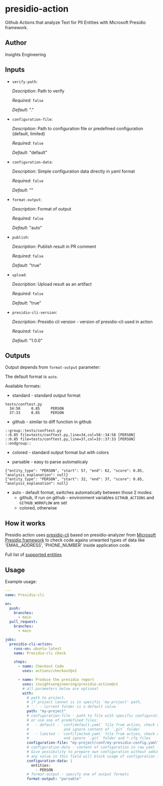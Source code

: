 # presidio-action

Github Actions that analyze Text for PII Entities with Microsoft Presidio framework.

## Author

Insights Engineering

## Inputs

* `verify-path`:

    _Description_: Path to verify

    _Required_: `false`

    _Default_: "."

* `configuration-file`:

    _Description_: Path to configuration file or predefined configuration (default, limited)

    _Required_: `false`

    _Default_: "default"

* `configuration-data`:

    _Description_: Simple configuration data directly in yaml format

    _Required_: `false`

    _Default_: ""

* `format-output`:

    _Description_: Format of output

    _Required_: `false`

    _Default_: "auto"

* `publish`:

    _Description_: Publish result in PR comment

    _Required_: `false`

    _Default_: "true"

* `upload`:

    _Description_: Upload result as an artifact

    _Required_: `false`

    _Default_: "true"

* `presidio-cli-version`:

    _Description_: Presidio cli version - version of presidio-cli used in action

    _Required_: `false`

    _Default_: "1.0.0"

## Outputs

Output depends from `format-output` parameter:

The default format is `auto`.

Available formats:

* standard - standard output format

```shell
tests/conftest.py
  34:58     0.85     PERSON
  37:33     0.85     PERSON
```

* github - similar to diff function in github

```shell
::group::tests/conftest.py
::0.85 file=tests/conftest.py,line=34,col=58::34:58 [PERSON] 
::0.85 file=tests/conftest.py,line=37,col=33::37:33 [PERSON] 
::endgroup::
```

* colored - standard output format but with colors

* parsable - easy to parse automaticaly

```shell
{"entity_type": "PERSON", "start": 57, "end": 62, "score": 0.85, "analysis_explanation": null}
{"entity_type": "PERSON", "start": 32, "end": 37, "score": 0.85, "analysis_explanation": null}
```

* auto - default format, switches automatically between those 2 modes:
  * github, if run on github - environment variables `GITHUB_ACTIONS` and `GITHUB_WORKFLOW` are set
  * colored, otherwise

## How it works

Presidio action uses [presidio-cli](https://pypi.org/project/presidio-cli/)
based on presidio-analyzer from [Microsoft Presidio framework](https://github.com/microsoft/presidio)
to check code agains unwanted types of data like 'EMAIL_ADDRESS', 'PHONE_NUMBER' inside application code.

Full list of [supported entities](https://microsoft.github.io/presidio/supported_entities/)

## Usage

Example usage:

```yaml
---
name: Presidio-cli

on:
  push:
    branches:
      - main
  pull_request:
    branches:
      - main

jobs:
  presidio-cli-action:
    runs-on: ubuntu-latest
    name: Presidio-cli check

    steps:
      - name: Checkout Code
        uses: actions/checkout@v2

      - name: Produce the presidio report
        uses: insightsengineering/presidio-action@v1
        # all parameters below are optional
        with:
          # path to project.
          # if project cannot is in specific 'my-project' path,
          # '.' - current folder is a default value
          path: "my-project"
          # configuration-file - path to file with specific configuration
          # or use one of predefined files: 
          #   - default - `conf/default.yaml` file from action, check default list of entities
          #                and ignore content of `.git` folder
          #   - limited - `conf/limited.yaml` file from action, check only PERSON, EMAIL_ADDRESS and CREDIT_CARD
          #                and ignore `.git` folder and *.cfg files
          configuration-file: "my-project/conf/my-presidio-config.yaml"
          # configuration-data - content of configuration in raw yaml format.
          # Give possibility to prepare own configuration without adding file to project
          # any value in this field will block usage of configuration file
          configuration-data: |
            entities:
              - PERSON
          # format-output - specify one of output formats
          format-output: "parsable"

```

